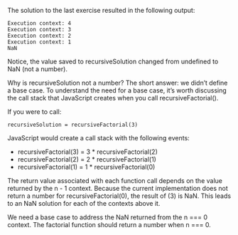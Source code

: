The solution to the last exercise resulted in the following output:

```
Execution context: 4
Execution context: 3
Execution context: 2
Execution context: 1
NaN

```

Notice, the value saved to recursiveSolution changed from undefined to NaN (not a number).

Why is recursiveSolution not a number? The short answer: we didn’t define a base case. To understand the need for a base case, it’s worth discussing the call stack that JavaScript creates when you call recursiveFactorial().

If you were to call:

```
recursiveSolution = recursiveFactorial(3)

```

JavaScript would create a call stack with the following events:

- recursiveFactorial(3) = 3 \* recursiveFactorial(2)
- recursiveFactorial(2) = 2 \* recursiveFactorial(1)
- recursiveFactorial(1) = 1 \* recursiveFactorial(0)

The return value associated with each function call depends on the value returned by the n - 1 context. Because the current implementation does not return a number for recursiveFactorial(0), the result of (3) is NaN. This leads to an NaN solution for each of the contexts above it.

We need a base case to address the NaN returned from the n === 0 context. The factorial function should return a number when n === 0.

